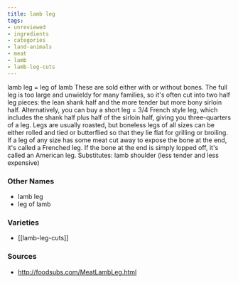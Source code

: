 ```yaml
---
title: lamb leg
tags:
- unreviewed
- ingredients
- categories
- land-animals
- meat
- lamb
- lamb-leg-cuts
---
```

lamb leg = leg of lamb These are sold either with or without bones. The full leg is too large and unwieldy for many families, so it's often cut into two half leg pieces: the lean shank half and the more tender but more bony sirloin half. Alternatively, you can buy a short leg = 3/4 French style leg, which includes the shank half plus half of the sirloin half, giving you three-quarters of a leg. Legs are usually roasted, but boneless legs of all sizes can be either rolled and tied or butterflied so that they lie flat for grilling or broiling. If a leg of any size has some meat cut away to expose the bone at the end, it's called a Frenched leg. If the bone at the end is simply lopped off, it's called an American leg. Substitutes: lamb shoulder (less tender and less expensive)

### Other Names

* lamb leg
* leg of lamb

### Varieties

* [[lamb-leg-cuts]]

### Sources
* http://foodsubs.com/MeatLambLeg.html
